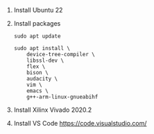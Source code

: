 1. Install Ubuntu 22

1. Install packages
    ```
    sudo apt update

    sudo apt install \
        device-tree-compiler \
        libssl-dev \
        flex \
        bison \
        audacity \
        vim \
        emacs \
        g++-arm-linux-gnueabihf
    ```

1. Install Xilinx Vivado 2020.2

1. Install VS Code <https://code.visualstudio.com/>



